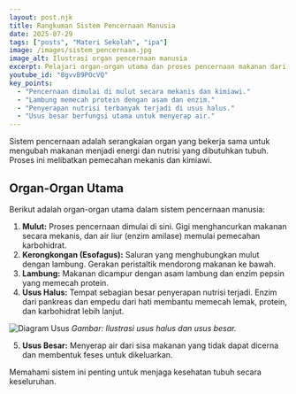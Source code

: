 ```yaml
---
layout: post.njk
title: Rangkuman Sistem Pencernaan Manusia
date: 2025-07-29
tags: ["posts", "Materi Sekolah", "ipa"]
image: /images/sistem_pencernaan.jpg
image_alt: Ilustrasi organ pencernaan manusia
excerpt: Pelajari organ-organ utama dan proses pencernaan makanan dari mulut hingga usus besar dalam rangkuman singkat ini.
youtube_id: "8gvvB9POcVQ"
key_points:
  - "Pencernaan dimulai di mulut secara mekanis dan kimiawi."
  - "Lambung memecah protein dengan asam dan enzim."
  - "Penyerapan nutrisi terbanyak terjadi di usus halus."
  - "Usus besar berfungsi utama untuk menyerap air."
---
```


Sistem pencernaan adalah serangkaian organ yang bekerja sama untuk mengubah makanan menjadi energi dan nutrisi yang dibutuhkan tubuh. Proses ini melibatkan pemecahan mekanis dan kimiawi.

## Organ-Organ Utama

Berikut adalah organ-organ utama dalam sistem pencernaan manusia:

1.  **Mulut:** Proses pencernaan dimulai di sini. Gigi menghancurkan makanan secara mekanis, dan air liur (enzim amilase) memulai pemecahan karbohidrat.
2.  **Kerongkongan (Esofagus):** Saluran yang menghubungkan mulut dengan lambung. Gerakan peristaltik mendorong makanan ke bawah.
3.  **Lambung:** Makanan dicampur dengan asam lambung dan enzim pepsin yang memecah protein.
4.  **Usus Halus:** Tempat sebagian besar penyerapan nutrisi terjadi. Enzim dari pankreas dan empedu dari hati membantu memecah lemak, protein, dan karbohidrat lebih lanjut.

![Diagram Usus](https://placehold.co/600x400/135D66/FFFFFF?text=Diagram+Usus)
*Gambar: Ilustrasi usus halus dan usus besar.*

5.  **Usus Besar:** Menyerap air dari sisa makanan yang tidak dapat dicerna dan membentuk feses untuk dikeluarkan.

Memahami sistem ini penting untuk menjaga kesehatan tubuh secara keseluruhan.